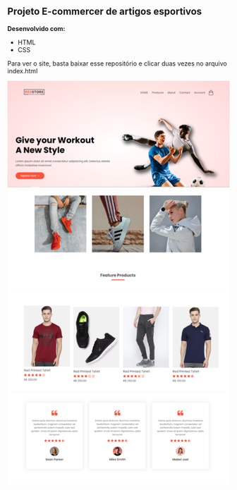 ## Projeto E-commercer de artigos esportivos

<b>Desenvolvido com:</b>
 - HTML
 - CSS 

Para ver o site, basta baixar esse repositório e clicar duas vezes no arquivo index.html


![img](./images/imgsReadme/img1.png)
![img](./images/imgsReadme/img2.png)
![img](./images/imgsReadme/img3.png)
![img](./images/imgsReadme/img4.png)